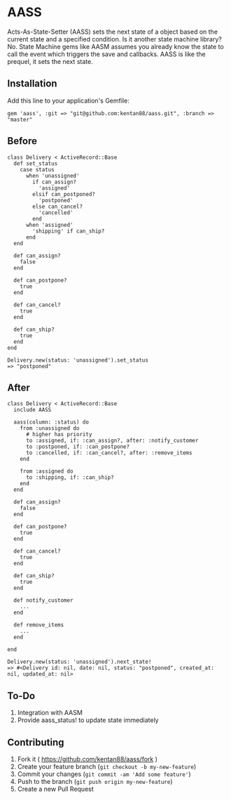 # AASS

Acts-As-State-Setter (AASS) sets the next state of a object based on the current state and a specified condition.
Is it another state machine library? No. State Machine gems like AASM assumes you already know the state to call
the event which triggers the save and callbacks. AASS is like the prequel, it sets the next state.

## Installation

Add this line to your application's Gemfile:

    gem 'aass', :git => "git@github.com:kentan88/aass.git", :branch => "master"

## Before

```
class Delivery < ActiveRecord::Base
  def set_status
    case status
      when 'unassigned'
        if can_assign?
          'assigned'
        elsif can_postponed?
          'postponed'
        else can_cancel?
          'cancelled'
        end
      when 'assigned'
        'shipping' if can_ship?
      end
  end

  def can_assign?
    false
  end

  def can_postpone?
    true
  end

  def can_cancel?
    true
  end

  def can_ship?
    true
  end
end

Delivery.new(status: 'unassigned').set_status
=> "postponed"
```


## After

```
class Delivery < ActiveRecord::Base
  include AASS

  aass(column: :status) do
    from :unassigned do
      # higher has priority
      to :assigned, if: :can_assign?, after: :notify_customer
      to :postponed, if: :can_postpone?
      to :cancelled, if: :can_cancel?, after: :remove_items
    end

    from :assigned do
      to :shipping, if: :can_ship?
    end
  end

  def can_assign?
    false
  end

  def can_postpone?
    true
  end

  def can_cancel?
    true
  end

  def can_ship?
    true
  end

  def notify_customer
    ...
  end

  def remove_items
    ...
  end

end

Delivery.new(status: 'unassigned').next_state!
=> #<Delivery id: nil, date: nil, status: "postponed", created_at: nil, updated_at: nil>
```

## To-Do
1. Integration with AASM
2. Provide aass_status! to update state immediately


## Contributing

1. Fork it ( https://github.com/kentan88/aass/fork )
2. Create your feature branch (`git checkout -b my-new-feature`)
3. Commit your changes (`git commit -am 'Add some feature'`)
4. Push to the branch (`git push origin my-new-feature`)
5. Create a new Pull Request
